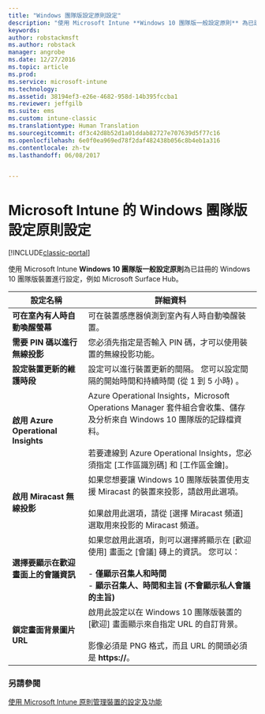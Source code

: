 ```yaml
---
title: "Windows 團隊版設定原則設定"
description: "使用 Microsoft Intune **Windows 10 團隊版一般設定原則** 為已註冊的 Windows 10 團隊版裝置進行設定，例如 Microsoft Surface Hub。"
keywords: 
author: robstackmsft
ms.author: robstack
manager: angrobe
ms.date: 12/27/2016
ms.topic: article
ms.prod: 
ms.service: microsoft-intune
ms.technology: 
ms.assetid: 38194ef3-e26e-4682-958d-14b395fccba1
ms.reviewer: jeffgilb
ms.suite: ems
ms.custom: intune-classic
ms.translationtype: Human Translation
ms.sourcegitcommit: df3c42d8b52d1a01ddab82727e707639d5f77c16
ms.openlocfilehash: 6e0f0ea969ed78f2daf482438b056c8b4eb1a316
ms.contentlocale: zh-tw
ms.lasthandoff: 06/08/2017


---
```


# <a name="windows-team-configuration-policy-settings-in-microsoft-intune"></a>Microsoft Intune 的 Windows 團隊版設定原則設定

[!INCLUDE[classic-portal](../includes/classic-portal.md)]

使用 Microsoft Intune **Windows 10 團隊版一般設定原則**為已註冊的 Windows 10 團隊版裝置進行設定，例如 Microsoft Surface Hub。

|設定名稱|詳細資料|
|----------------|-----------|
|**可在室內有人時自動喚醒螢幕**|可在裝置感應器偵測到室內有人時自動喚醒裝置。|
|**需要 PIN 碼以進行無線投影**|您必須先指定是否輸入 PIN 碼，才可以使用裝置的無線投影功能。|
|**設定裝置更新的維護時段**|設定可以進行裝置更新的間隔。 您可以設定間隔的開始時間和持續時間 (從 1 到 5 小時) 。|
|**啟用 Azure Operational Insights**|Azure Operational Insights，Microsoft Operations Manager 套件組合會收集、儲存及分析來自 Windows 10 團隊版的記錄檔資料。<br /><br />若要連線到 Azure Operational Insights，您必須指定 [工作區識別碼] 和 [工作區金鑰]。|
|**啟用 Miracast 無線投影**|如果您想要讓 Windows 10 團隊版裝置使用支援 Miracast 的裝置來投影，請啟用此選項。<br /><br />如果啟用此選項，請從 [選擇 Miracast 頻道] 選取用來投影的 Miracast 頻道。|
|**選擇要顯示在歡迎畫面上的會議資訊**|如果您啟用此選項，則可以選擇將顯示在 [歡迎使用] 畫面之 [會議] 磚上的資訊。 您可以：<br /><br />-   **僅顯示召集人和時間**<br />-   **顯示召集人、時間和主旨 (不會顯示私人會議的主旨)**|
|**鎖定畫面背景圖片 URL**|啟用此設定以在 Windows 10 團隊版裝置的 [歡迎] 畫面顯示來自指定 URL 的自訂背景。<br /><br />影像必須是 PNG 格式，而且 URL 的開頭必須是 **https://**。|


### <a name="see-also"></a>另請參閱
[使用 Microsoft Intune 原則管理裝置的設定及功能](manage-settings-and-features-on-your-devices-with-microsoft-intune-policies.md)


